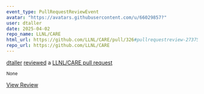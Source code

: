 ```yaml
---
event_type: PullRequestReviewEvent
avatar: "https://avatars.githubusercontent.com/u/66029857?"
user: dtaller
date: 2025-04-02
repo_name: LLNL/CARE
html_url: https://github.com/LLNL/CARE/pull/326#pullrequestreview-2737522644
repo_url: https://github.com/LLNL/CARE
---
```


<a href='https://github.com/dtaller' target='_blank'>dtaller</a> <a href='https://github.com/LLNL/CARE/pull/326#pullrequestreview-2737522644' target='_blank'>reviewed</a> a <a href='https://github.com/LLNL/CARE/pull/326' target='_blank'>LLNL/CARE pull request</a>

<small>None</small>

<a href='https://github.com/LLNL/CARE/pull/326#pullrequestreview-2737522644' target='_blank'>View Review</a>